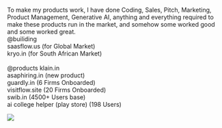 To make my products work, I have done Coding, Sales, Pitch, Marketing, Product Management, Generative AI, anything and everything required to make these products run in the market, and somehow some worked good and some worked great. 
<br />
@builiding
<br />
saasflow.us (for Global Market) 
<br />
kryo.in (for South African Market)
<br />
<br />
@products
klain.in
<br />
asaphiring.in (new product)
<br />
guardly.in (6 Firms Onboarded)
<br />
visitflow.site (20 Firms Onboarded)
<br />
swib.in (4500+ Users base)
<br />
ai college helper (play store) (198 Users)
<br />

<img  src="https://media1.giphy.com/media/v1.Y2lkPTc5MGI3NjExdDlrZzYxdG52cThxaDI5MHpsM3E5N21kM3psOWV3bDNkZXg0YXR4OCZlcD12MV9pbnRlcm5hbF9naWZfYnlfaWQmY3Q9Zw/fwfbJvRNHb5sI/giphy.gif"/>

